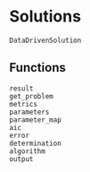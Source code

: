 # Solutions

```@docs
DataDrivenSolution
```

## Functions

```@docs
result
get_problem
metrics
parameters
parameter_map
aic
error
determination
algorithm
output
```
